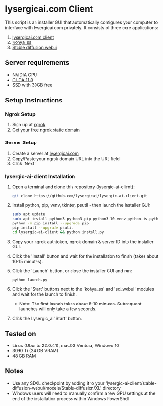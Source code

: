 
# lysergicai.com Client

This script is an installer GUI that automatically configures your computer to interface with lysergicai.com privately. It consists of three core applications:
1. [lysergicai.com client](https://github.com/lysergicai/lysergic-ai-client)
2. [Kohya_ss](https://github.com/bmaltais/kohya_ss)
3. [Stable diffusion webui](https://github.com/AUTOMATIC1111/stable-diffusion-webui)

## Server requirements

- NVIDIA GPU
- [CUDA 11.8](https://developer.nvidia.com/cuda-11-8-0-download-archive?target_os=Linux)
- SSD with 30GB free

## Setup Instructions

### Ngrok Setup

1. Sign up at [ngrok](https://dashboard.ngrok.com/signup)
2. Get your [free ngrok static domain](https://dashboard.ngrok.com/cloud-edge/domains)

### Server Setup

1. Create a server at [lysergicai.com](https://lysergicai.com/servers?s=createnew)
2. Copy/Paste your ngrok domain URL into the URL field
3. Click 'Next'

### lysergic-ai-client Installation

1. Open a terminal and clone this repository (lysergic-ai-client):
   ```bash
   git clone https://github.com/lysergicai/lysergic-ai-client.git
   ```

2. Install python, pip, venv, tkinter, psutil - then launch the installer GUI:
   ```bash
   sudo apt update
   sudo apt install python3 python3-pip python3.10-venv python-is-python3 python3-tk
   python -m pip install --upgrade pip
   pip install --upgrade psutil
   cd lysergic-ai-client && python install.py
   ```

3. Copy your ngrok authtoken, ngrok domain & server ID into the installer GUI.

4. Click the 'Install' button and wait for the installation to finish (takes about 10-15 minutes).

5. Click the 'Launch' button, or close the installer GUI and run:
   ```bash
   python launch.py
   ```

6. Click the 'Start' buttons next to the 'kohya_ss' and 'sd_webui' modules and wait for the launch to finish.
   - Note: The first launch takes about 5-10 minutes. Subsequent launches will only take a few seconds.

7. Click the Lysergic_ai 'Start' button.

## Tested on

- Linux (Ubuntu 22.0.4.1), macOS Ventura, Windows 10
- 3090 Ti (24 GB VRAM)
- 48 GB RAM

## Notes

- Use any SDXL checkpoint by adding it to your 'lysergic-ai-client/stable-diffusion-webui/models/Stable-diffusion/XL' directory
- Windows users will need to manually confirm a few GPU settings at the end of the installation process within Windows PowerShell

